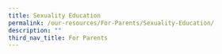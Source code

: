```yaml
---
title: Sexuality Education
permalink: /our-resources/For-Parents/Sexuality-Education/
description: ""
third_nav_title: For Parents
---
```

